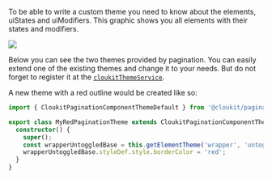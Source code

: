 To be able to write a custom theme you need to know about the elements, uiStates and uiModifiers.
This graphic shows you all elements with their states and modifiers.

![](https://cloukit.github.io/pagination/themeing/cloukit-pagination-decomposed.svg)

Below you can see the two themes provided by pagination. You can easily extend one of the existing themes and change it to your needs. But do not forget to register it at the [`cloukitThemeService`](https://cloukit.github.io/#/guide/themeing).

A new theme with a red outline would be created like so:

```typescript
import { CloukitPaginationComponentThemeDefault } from '@cloukit/pagination';

export class MyRedPaginationTheme extends CloukitPaginationComponentThemeDefault {
  constructor() {
    super();
    const wrapperUntoggledBase = this.getElementTheme('wrapper', 'untoggled', 'base');
    wrapperUntoggledBase.styleDef.style.borderColor = 'red';
  }
}
```
